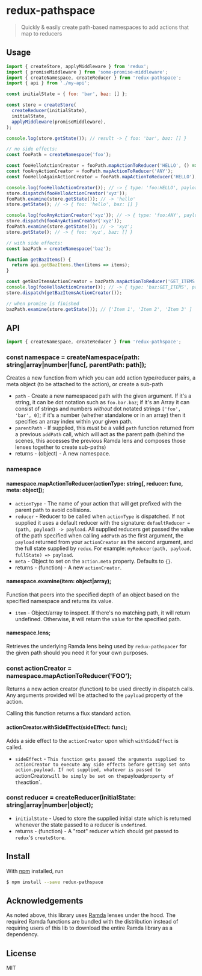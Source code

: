 # redux-pathspace

> Quickly & easily create path-based namespaces to add actions that map to reducers

## Usage

```js
import { createStore, applyMiddleware } from 'redux';
import { promiseMiddleware } from 'some-promise-middleware';
import { createNamespace, createReducer } from 'redux-pathspace';
import { api } from './my-api';

const initialState = { foo: 'bar', baz: [] };

const store = createStore(
  createReducer(initialState),
  initialState,
  applyMiddleware(promiseMiddleware),
);

console.log(store.getState()); // result -> { foo: 'bar', baz: [] }

// no side effects:
const fooPath = createNamespace('foo');

const fooHelloActionCreator = fooPath.mapActionToReducer('HELLO', () => 'hello');
const fooAnyActionCreator = fooPath.mapActionToReducer('ANY');
const fooHelloAgainActionCreator = fooPath.mapActionToReducer('HELLO'); // -> ERROR: action type already exists for `foo` namespace

console.log(fooHelloActionCreator()); // -> { type: 'foo:HELLO', payload: undefined, meta: {} }
store.dispatch(fooHelloActionCreator('xyz'));
fooPath.examine(store.getState()); // -> 'hello'
store.getState(); // -> { foo: 'hello', baz: [] }

console.log(fooAnyActionCreator('xyz')); // -> { type: 'foo:ANY', payload: 'xyz', meta: {} }
store.dispatch(fooAnyActionCreator('xyz'));
fooPath.examine(store.getState()); // -> 'xyz';
store.getState(); // -> { foo: 'xyz', baz: [] }

// with side effects:
const bazPath = createNamespace('baz');

function getBazItems() {
  return api.getBazItems.then(items => items);
}

const getBazItemsActionCreator = bazPath.mapActionToReducer('GET_ITEMS').withSideEffect(getBazItems);
console.log(fooHelloActionCreator()); // -> { type: 'baz:GET_ITEMS', payload: undefined, meta: {} }
store.dispatch(getBazItemsActionCreator());

// when promise is finished
bazPath.examine(store.getState()); // ['Item 1', 'Item 2', 'Item 3' ]

```

## API

```js
import { createNamespace, createReducer } from 'redux-pathspace';
```

### const namespace = createNamespace(path: string|array|number|func[, parentPath: path]);

Creates a new function from which you can add action type/reducer pairs, a meta object (to be attached to the action), or create a sub-path

- `path` - Create a new namespaced path with the given argument. If it's a string, it can be dot notation such as `foo.bar.baz`; if it's an Array it can consist of strings and numbers *without* dot notated strings `['foo', 'bar', 0]`; if it's a number (whether standalone or in an array) then it specifies an array index within your given path.
- `parentPath` - If supplied, this *must* be a valid `path` function returned from a previous `addPath` call, which will act as the parent path (behind the scenes, this accesses the previous Ramda lens and composes those lenses together to create sub-paths)
- returns - (object) - A new namespace.

### namespace

#### namespace.mapActionToReducer(actionType: string[, reducer: func, meta: object]);

- `actionType`  - The name of your action that will get prefixed with the parent path to avoid collisions.
- `reducer` - Reducer to be called when `actionType` is dispatched. If not supplied it uses a default reducer with the signature: `defaultReducer = (path, payload) -> payload`. All supplied reducers get passed the value of the path specified when calling `addPath` as the first argument, the `payload` returned from your `actionCreator` as the second argument, and the full state supplied by `redux`. For example: `myReducer(path, payload, fullState) => payload`.
- `meta` - Object to set on the `action.meta` property. Defaults to `{}`.
- returns - (function) - A new `actionCreator`.

#### namespace.examine(item: object|array);

Function that peers into the specified depth of an object based on the specified namespace and returns its value.

- `item` - Object/array to inspect. If there's no matching path, it will return undefined. Otherwise, it will return the value for the specified path.

#### namespace.lens;

Retrieves the underlying Ramda lens being used by `redux-pathspacer` for the given path should you need it for your own purposes.

### const actionCreator = namespace.mapActionToReducer('FOO');

Returns a new action creator (function) to be used directly in dispatch calls. Any arguments provided will be attached to the `payload` property of the action.

Calling this function returns a flux standard action.

#### actionCreator.withSideEffect(sideEffect: func);

Adds a side effect to the `actionCreator` upon which `withSideEffect` is called. 
- `sideEffect` - `This function gets passed the arguments supplied to actionCreator to execute any side effects before getting set onto action.payload. If not supplied, whatever is passed to `actionCreator` will be simply be set on the `payload` property of the `action`.

### const reducer = createReducer(initialState: string|array|number|object);

- `initialState` - Used to store the supplied initial state which is returned whenever the state passed to a reducer is `undefined`.
- returns - (function) - A "root" reducer which should get passed to `redux`'s `createStore`.

## Install

With [npm](https://npmjs.org/) installed, run

```sh
$ npm install --save redux-pathspace
```

## Acknowledgements

As noted above, this library uses [Ramda](https://github.com/Ramda/ramda) lenses under the hood. The required Ramda functions are bundled with the distribution instead of requiring users of this lib to download the entire Ramda library as a dependency.

## License

MIT
